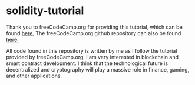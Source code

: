 # solidity-tutorial

Thank you to freeCodeCamp.org for providing this tutorial, which can be found [here.](https://www.youtube.com/watch?v=M576WGiDBdQ&ab_channel=freeCodeCamp.org) The freeCodeCamp.org github repository can also be found [here.](https://github.com/smartcontractkit/full-blockchain-solidity-course-py#lesson-1-welcome-to-remix-simple-storage)

All code found in this repository is written by me as I follow the tutorial provided by freeCodeCamp.org. I am very interested in blockchain and smart contract development. I think that the technological future is decentralized and cryptography will play a massive role in finance, gaming, and other applications.   
